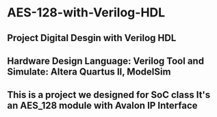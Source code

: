 # AES-128-with-Verilog-HDL
Project Digital Desgin with Verilog HDL
--------------------------------------------------
Hardware Design Language: Verilog
Tool and Simulate: Altera Quartus II, ModelSim
--------------------------------------------------
This is a project we designed for SoC class
It's an AES_128 module with Avalon IP Interface
--------------------------------------------------
